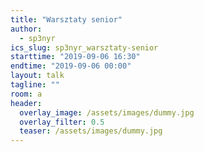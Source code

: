 ```yaml
---
title: "Warsztaty senior"
author: 
  - sp3nyr
ics_slug: sp3nyr_warsztaty-senior
starttime: "2019-09-06 16:30"
endtime: "2019-09-06 00:00"
layout: talk
tagline: ""
room: a
header:
  overlay_image: /assets/images/dummy.jpg
  overlay_filter: 0.5
  teaser: /assets/images/dummy.jpg
---
```

